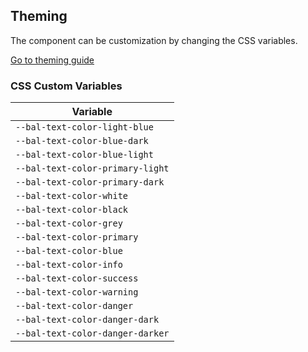 ## Theming

The component can be customization by changing the CSS variables.

<a class="sb-unstyled button is-primary" href="../?path=/docs/development-theming--page">Go to theming guide</a>

<!-- START: human documentation -->



<!-- END: human documentation -->

### CSS Custom Variables​

| Variable                         |
| -------------------------------- |
| `--bal-text-color-light-blue`    |
| `--bal-text-color-blue-dark`     |
| `--bal-text-color-blue-light`    |
| `--bal-text-color-primary-light` |
| `--bal-text-color-primary-dark`  |
| `--bal-text-color-white`         |
| `--bal-text-color-black`         |
| `--bal-text-color-grey`          |
| `--bal-text-color-primary`       |
| `--bal-text-color-blue`          |
| `--bal-text-color-info`          |
| `--bal-text-color-success`       |
| `--bal-text-color-warning`       |
| `--bal-text-color-danger`        |
| `--bal-text-color-danger-dark`   |
| `--bal-text-color-danger-darker` |
